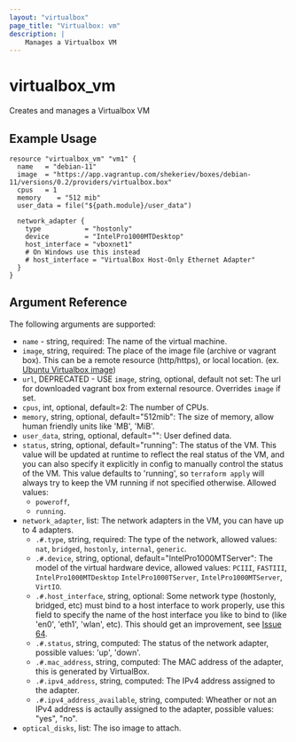 ```yaml
---
layout: "virtualbox"
page_title: "Virtualbox: vm"
description: |
    Manages a Virtualbox VM
---
```


# virtualbox_vm

Creates and manages a Virtualbox VM

## Example Usage

```hcl
resource "virtualbox_vm" "vm1" {
  name   = "debian-11"
  image  = "https://app.vagrantup.com/shekeriev/boxes/debian-11/versions/0.2/providers/virtualbox.box"
  cpus   = 1
  memory    = "512 mib"
  user_data = file("${path.module}/user_data")

  network_adapter {
    type           = "hostonly"
    device         = "IntelPro1000MTDesktop"
    host_interface = "vboxnet1"
    # On Windows use this instead
    # host_interface = "VirtualBox Host-Only Ethernet Adapter"
  }
}
```

## Argument Reference

The following arguments are supported:

- `name` - string, required: The name of the virtual machine.
- `image`, string, required: The place of the image file (archive or vagrant
  box).
  This can be a remote resource (http/https), or local location. (ex. [Ubuntu Virtualbox image](https://github.com/ccll/terraform-provider-virtualbox-images/releases))
- `url`, DEPRECATED - USE `image`, string, optional, default not set: The url
  for downloaded vagrant box from external resource. Overrides `image` if set.
- `cpus`, int, optional, default=2: The number of CPUs.
- `memory`, string, optional, default="512mib": The size of memory, allow human
  friendly units like 'MB', 'MiB'.
- `user_data`, string, optional, default="": User defined data.
- `status`, string, optional, default="running": The status of the VM. This
  value will be updated at runtime to reflect the real status of the VM,
  and you can also specify it explicitly in config to manually control the
  status of the VM. This value defaults to 'running', so `terraform apply` will
  always try to keep the VM running if not specified otherwise. Allowed values:
  - `poweroff`,
  - `running`.
- `network_adapter`, list: The network adapters in the VM, you can have up to 4
  adapters.
  - `.#.type`, string, required: The type of the network, allowed values: `nat`,
    `bridged`, `hostonly`, `internal`, `generic`.
  - `.#.device`, string, optional, default="IntelPro1000MTServer": The model of
    the virtual hardware device, allowed values: `PCIII`, `FASTIII`,
    `IntelPro1000MTDesktop` `IntelPro1000TServer`, `IntelPro1000MTServer`, `VirtIO`.
  - `.#.host_interface`, string, optional: Some network type (hostonly,
    bridged, etc) must bind to a host interface to work properly, use this field
    to specify the name of the host interface you like to bind to (like 'en0',
    'eth1', 'wlan', etc). This should get an improvement, see [Issue 64](https://github.com/terra-farm/terraform-provider-virtualbox/issues/64).
  - `.#.status`, string, computed: The status of the network adapter, possible
    values: 'up', 'down'.
  - `.#.mac_address`, string, computed: The MAC address of the adapter, this is
    generated by VirtualBox.
  - `.#.ipv4_address`, string, computed: The IPv4 address assigned to the
    adapter.
  - `.#.ipv4_address_available`, string, computed: Wheather or not an IPv4
    address is actaully assigned to the adapter, possible values: "yes", "no".
- `optical_disks`, list: The iso image to attach.
